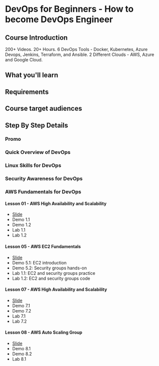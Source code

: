 # DevOps for Beginners - How to become DevOps Engineer
## Course Introduction
200+ Videos. 20+ Hours. 6 DevOps Tools - Docker, Kubernetes, Azure Devops, Jenkins, Terraform, and Ansible. 2 Different Clouds - AWS, Azure and Google Cloud. 


## What you'll learn
## Requirements
## Course target audiences
## Step By Step Details
### Promo
### Quick Overview of DevOps
### Linux Skills for DevOps
### Security Awareness for DevOps
### AWS Fundamentals for DevOps
#### Lesson 01 - AWS High Availability and Scalability
- [Slide](https://docs.google.com/presentation/d/1Cwr_2pfIFlgyJfLHiz7E2FL1gmx3p_pXxtSme_03_gk/edit?usp=sharing)
- Demo 1.1
- Demo 1.2
- Lab 1.1
- Lab 1.2
#### Lesson 05 - AWS EC2 Fundamentals
- [Slide](https://docs.google.com/presentation/d/16OiWGdQm4_xIySMf9CK3SAiiwHfpTGn1Ed6BzTOn5i4/edit?usp=sharing)
- Demo 5.1: EC2 introduction
- Demo 5.2: Security groups hands-on
- Lab 1.1: EC2 and security groups practice
- Lab 1.2: EC2 and security groups code
#### Lesson 07 - AWS High Availability and Scalability
- [Slide](https://docs.google.com/presentation/d/17RHLsl0ELOx5y_z0fpqZ6tEA2BwBstaGHniHwnc9_x4/edit?usp=sharing)
- Demo 7.1
- Demo 7.2
- Lab 7.1
- Lab 7.2
#### Lesson 08 - AWS Auto Scaling Group
- [Slide](https://docs.google.com/presentation/d/1umt-Wd6cKOxB7IkZRa9N1Tzt90y0oeGoq86LVYzHzJg/edit?usp=sharing)
- Demo 8.1
- Demo 8.2
- Lab 8.1



